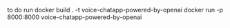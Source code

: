 to do run 
docker build . -t voice-chatapp-powered-by-openai
docker run -p 8000:8000 voice-chatapp-powered-by-openai
